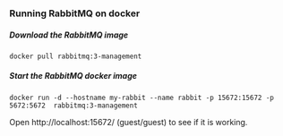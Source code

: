 ### Running RabbitMQ on docker
##### Download the RabbitMQ image
```shell
docker pull rabbitmq:3-management
```
##### Start the RabbitMQ docker image
```shell
docker run -d --hostname my-rabbit --name rabbit -p 15672:15672 -p 5672:5672  rabbitmq:3-management
```
Open http://localhost:15672/ (guest/guest) to see if it is working.
